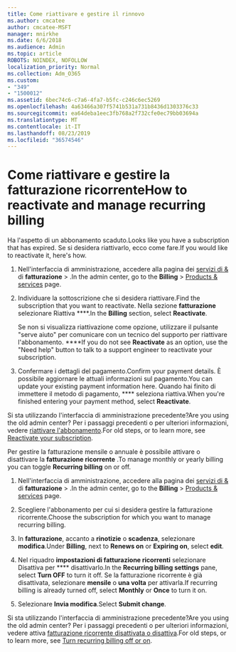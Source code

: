 ```yaml
---
title: Come riattivare e gestire il rinnovo
ms.author: cmcatee
author: cmcatee-MSFT
manager: mnirkhe
ms.date: 6/6/2018
ms.audience: Admin
ms.topic: article
ROBOTS: NOINDEX, NOFOLLOW
localization_priority: Normal
ms.collection: Adm_O365
ms.custom:
- "349"
- "1500012"
ms.assetid: 6bec74c6-c7a6-4fa7-b5fc-c246c6ec5269
ms.openlocfilehash: 4a63466a307f5741b531a731b8436d1303376c33
ms.sourcegitcommit: ea64deba1eec3fb768a2f732cfe0ec79bb03694a
ms.translationtype: MT
ms.contentlocale: it-IT
ms.lasthandoff: 08/23/2019
ms.locfileid: "36574546"
---
```

# <a name="how-to-reactivate-and-manage-recurring-billing"></a><span data-ttu-id="2d3d6-102">Come riattivare e gestire la fatturazione ricorrente</span><span class="sxs-lookup"><span data-stu-id="2d3d6-102">How to reactivate and manage recurring billing</span></span>

<span data-ttu-id="2d3d6-103">Ha l'aspetto di un abbonamento scaduto.</span><span class="sxs-lookup"><span data-stu-id="2d3d6-103">Looks like you have a subscription that has expired.</span></span> <span data-ttu-id="2d3d6-104">Se si desidera riattivarlo, ecco come fare.</span><span class="sxs-lookup"><span data-stu-id="2d3d6-104">If you would like to reactivate it, here's how.</span></span>
  
1. <span data-ttu-id="2d3d6-105">Nell'interfaccia di amministrazione, accedere alla pagina dei [servizi di &](https://go.microsoft.com/fwlink/p/?linkid=842054) di **fatturazione** \> .</span><span class="sxs-lookup"><span data-stu-id="2d3d6-105">In the admin center, go to the **Billing** \> [Products & services](https://go.microsoft.com/fwlink/p/?linkid=842054) page.</span></span>

2. <span data-ttu-id="2d3d6-106">Individuare la sottoscrizione che si desidera riattivare.</span><span class="sxs-lookup"><span data-stu-id="2d3d6-106">Find the subscription that you want to reactivate.</span></span> <span data-ttu-id="2d3d6-107">Nella sezione **fatturazione** selezionare Riattiva \*\*\*\*.</span><span class="sxs-lookup"><span data-stu-id="2d3d6-107">In the **Billing** section, select  **Reactivate**.</span></span>

    <span data-ttu-id="2d3d6-108">Se non si visualizza riattivazione come opzione, utilizzare il pulsante "serve aiuto" per comunicare con un tecnico del supporto per riattivare l'abbonamento. \*\*\*\*</span><span class="sxs-lookup"><span data-stu-id="2d3d6-108">If you do not see **Reactivate** as an option, use the "Need help" button to talk to a support engineer to reactivate your subscription.</span></span>

3. <span data-ttu-id="2d3d6-109">Confermare i dettagli del pagamento.</span><span class="sxs-lookup"><span data-stu-id="2d3d6-109">Confirm your payment details.</span></span> <span data-ttu-id="2d3d6-110">È possibile aggiornare le attuali informazioni sul pagamento.</span><span class="sxs-lookup"><span data-stu-id="2d3d6-110">You can update your existing payment information here.</span></span> <span data-ttu-id="2d3d6-111">Quando hai finito di immettere il metodo di pagamento, \*\*\*\* seleziona riattiva.</span><span class="sxs-lookup"><span data-stu-id="2d3d6-111">When you're finished entering your payment method, select **Reactivate**.</span></span>

<span data-ttu-id="2d3d6-112">Si sta utilizzando l'interfaccia di amministrazione precedente?</span><span class="sxs-lookup"><span data-stu-id="2d3d6-112">Are you using the old admin center?</span></span> <span data-ttu-id="2d3d6-113">Per i passaggi precedenti o per ulteriori informazioni, vedere [riattivare l'abbonamento](https://docs.microsoft.com/en-us/office365/admin/subscriptions-and-billing/reactivate-your-subscription).</span><span class="sxs-lookup"><span data-stu-id="2d3d6-113">For old steps, or to learn more, see [Reactivate your subscription](https://docs.microsoft.com/en-us/office365/admin/subscriptions-and-billing/reactivate-your-subscription).</span></span> 

<span data-ttu-id="2d3d6-114">Per gestire la fatturazione mensile o annuale è possibile attivare o disattivare la **fatturazione ricorrente** .</span><span class="sxs-lookup"><span data-stu-id="2d3d6-114">To manage monthly or yearly billing you can toggle **Recurring billing** on or off.</span></span>
  
1. <span data-ttu-id="2d3d6-115">Nell'interfaccia di amministrazione, accedere alla pagina dei [servizi di &](https://go.microsoft.com/fwlink/p/?linkid=842054) di **fatturazione** \> .</span><span class="sxs-lookup"><span data-stu-id="2d3d6-115">In the admin center, go to the **Billing** \> [Products & services](https://go.microsoft.com/fwlink/p/?linkid=842054) page.</span></span>

2. <span data-ttu-id="2d3d6-116">Scegliere l'abbonamento per cui si desidera gestire la fatturazione ricorrente.</span><span class="sxs-lookup"><span data-stu-id="2d3d6-116">Choose the subscription for which you want to manage recurring billing.</span></span>

3. <span data-ttu-id="2d3d6-117">In **fatturazione**, accanto a **rinotizie** o **scadenza**, selezionare **modifica**.</span><span class="sxs-lookup"><span data-stu-id="2d3d6-117">Under **Billing**, next to **Renews on** or **Expiring on**, select **edit**.</span></span>

4. <span data-ttu-id="2d3d6-118">Nel riquadro **impostazioni di fatturazione ricorrenti** selezionare Disattiva per \*\*\*\* disattivarlo.</span><span class="sxs-lookup"><span data-stu-id="2d3d6-118">In the **Recurring billing settings** pane, select **Turn OFF** to turn it off.</span></span> <span data-ttu-id="2d3d6-119">Se la fatturazione ricorrente è già disattivata, selezionare **mensile** o **una volta** per attivarla.</span><span class="sxs-lookup"><span data-stu-id="2d3d6-119">If recurring billing is already turned off, select **Monthly** or **Once** to turn it on.</span></span>

5. <span data-ttu-id="2d3d6-120">Selezionare **Invia modifica**.</span><span class="sxs-lookup"><span data-stu-id="2d3d6-120">Select **Submit change**.</span></span>

<span data-ttu-id="2d3d6-121">Si sta utilizzando l'interfaccia di amministrazione precedente?</span><span class="sxs-lookup"><span data-stu-id="2d3d6-121">Are you using the old admin center?</span></span> <span data-ttu-id="2d3d6-122">Per i passaggi precedenti o per ulteriori informazioni, vedere attiva [fatturazione ricorrente disattivata o disattiva](https://docs.microsoft.com/office365/admin/subscriptions-and-billing/renew-your-subscription#turn-recurring-billing-off-or-on).</span><span class="sxs-lookup"><span data-stu-id="2d3d6-122">For old steps, or to learn more, see [Turn recurring billing off or on](https://docs.microsoft.com/office365/admin/subscriptions-and-billing/renew-your-subscription#turn-recurring-billing-off-or-on).</span></span>
